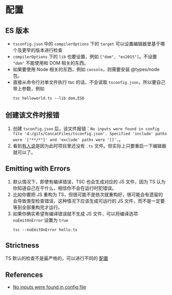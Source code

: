 # 配置


## ES 版本
* `tsconfig.json` 中的 `compilerOptions` 下的 `target` 可以设置编辑器里基于哪个及更早的版本进行检查
*  `compilerOptions` 下的 `lib` 也要设置，例如 `["dom", "es2015"]`。不设置 `"dom"` 不能使用和 DOM 相关的东西。
* 如果要使用 Node 相关的东西，例如 `console`，则需要安装 @types/node 包。
* 直接从命令行对单文件执行 tsc 的话，不会读取 `tsconfig.json`，所以要自己带上参数，例如
    ```
    tsc helloworld.ts --lib dom,ES6
    ```


## 创建该文件时报错
1. 创建 `tsconfig.json` 后，该文件报错：`No inputs were found in config file 'd:/gits/ConcatFiles/tsconfig.json'. Specified 'include' paths were '["**/*"]' and 'exclude' paths were '[]'.`。
2. 看到[有人说](https://stackoverflow.com/q/41211566/10404867)是因为此时项目里还没有 `.ts` 文件。但实际上只要重启一下编辑器就可以了。


## Emitting with Errors
1. 默认情况下，即使有编译错误，TSC 也会生成对应的 JS 文件，因为 TS 认为你知道自己在干什么，相信你不会在运行时犯错误。
2. 比如你要把 JS 重构为 TS，但很可能不是依次就重构好，很可能会有遗留的会导致类型检查错误，这种情况下应该生成可运行的 JS 文件，而不是一定要等到全部重构完才运行。
3. 如果你确实希望有编译错误就不生成 JS 文件，可以将编译选项  `noEmitOnError` 设置为 `true`
    ```
    tsc --noEmitOnError hello.ts
    ```


## Strictness
TS 默认的检查不是最严格的，可以进行不同的 [配置](https://www.typescriptlang.org/docs/handbook/2/basic-types.html#strictness)


## References
* [No inputs were found in config file](https://stackoverflow.com/q/41211566/10404867)